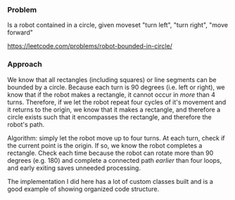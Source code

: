 ### Problem
Is a robot contained in a circle, given moveset "turn left", "turn right", "move forward"

https://leetcode.com/problems/robot-bounded-in-circle/

### Approach
We know that all rectangles (including squares) or line segments can be bounded by a circle. Because each turn is 90 degrees
(i.e. left or right), we know that if the robot makes a rectangle, it cannot occur in _more_ than 4 turns. Therefore,
if we let the robot repeat four cycles of it's movement and it returns to the origin, we know that it makes a rectangle,
and therefore a circle exists such that it encompasses the rectangle, and therefore the robot's path.

Algorithm: simply let the robot move up to four turns. At each turn, check if the current point is the origin. If so,
we know the robot completes a rectangle. Check each time because the robot can rotate more than 90 degrees (e.g. 180)
and complete a connected path _earlier_ than four loops, and early exiting saves unneeded processing.

The implementation I did here has a lot of custom classes built and is a good example of showing organized code structure.